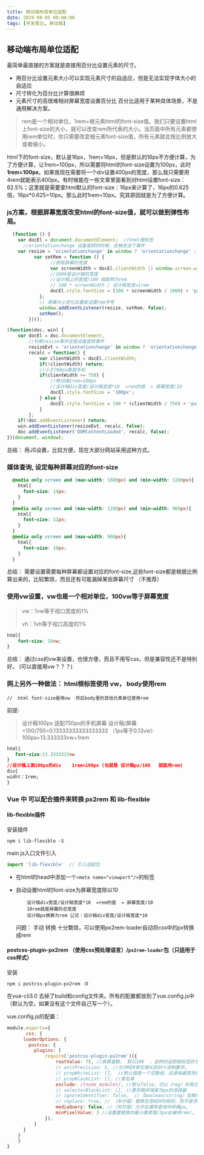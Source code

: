 ```yaml
---
title: 移动端布局单位适配
date: 2019-08-05 00:00:00
tags: [开发笔记, 移动端]
---
```

## 移动端布局单位适配

最简单最直接的方案就是直接用百分比设置元素的尺寸。
- 用百分比设置元素大小可以实现元素尺寸的自适应，但是无法实现字体大小的自适应
- 尺寸转化为百分比计算很麻烦
- 元素尺寸的高很难相对屏幕宽度设置百分比
百分比适用于某种具体场景，不是通用解决方案。


> rem是一个相对单位，1rem=根元素html的font-size值。我们只要设置html上font-size的大小，就可以改变rem所代表的大小。当页面中所有元素都使用rem单位时，你只需要改变根元素font-size值，所有元素就会按比例放大或者缩小。

 html下的font-size，默认是16px，1rem=16px，但是默认的16px不方便计算，为了方便计算，让1rem=100px，所以需要将html的font-size设置为100px，此时**1rem=100px**。如果我现在需要将一个div设置400px的宽度，那么我只需要用4rem就能表示400px。有时候能在一些文章里面看到对html设置font-size：62.5%；这里就是需要拿html默认的font-size：16px来计算了，16px的0.625倍，16px*0.625=10px。那么此时1rem=10px。究其原因就是为了方便计算。

###  js方案，根据屏幕宽度改变html的font-size值，就可以做到弹性布局。

```js
  (function () {
    var docEl = document.documentElement;  //html根标签
      //orientationchange 设备旋转的时候，会触发这个事件
    var resize = 'orientationchange' in window ? 'orientationchange' :'resize';
          var setRem = function () {
                //获取屏幕的宽度
                var screenWidth = docEl.clientWidth || window.screen.width || 375;
                //1000是设计稿的宽度
                //设计稿上的宽度/100 就能转为rem
                // 100 * screenWidth / 设计稿宽度=1rem
                docEl.style.fontSize = (100 * screenWidth / 1000) + 'px';
            };
            // 屏幕大小变化后重新设置rem字号
            window.addEventListener(resize, setRem, false);
            setRem();
        })();
```

 

```js
(function(doc, win) {
	var docEl = doc.documentElement,
        //判断resize事件还是设备旋转事件
		resizeEvt = 'orientationchange' in window ? 'orientationchange' : 'resize',
		recalc = function() {
			var clientWidth = docEl.clientWidth;
			if(!clientWidth) return;
            //小于768px都是手机
			if(clientWidth >= 750) {
                //移动端1rem=100px
                //设计稿div宽度/设计稿宽度*10  =rem的值  = 屏幕宽度/10
				docEl.style.fontSize = '100px';
			} else {
				docEl.style.fontSize = 100 * (clientWidth / 750) + 'px';
			}
		};
	if(!doc.addEventListener) return;
	win.addEventListener(resizeEvt, recalc, false);
	doc.addEventListener('DOMContentLoaded', recalc, false);
})(document, window);
```

 总结： 用JS设置，比较方便，现在大部分网站采用这种方式。

###  媒体查询, 设定每种屏幕对应的font-size

```css
  @media only screen and (max-width: 1600px) and (min-width: 1280px){
    html{
      font-size: 14px;
    }
  }
  @media only screen and (max-width: 1280px) and (min-width: 960px){
    html{
      font-size: 12px;
    }
  }
  @media only screen and (max-width: 960px){
    html{
      font-size: 10px;
    }
  }
```

总结： 需要设置需要每种屏幕都设置对应的font-size,这些font-size都是根据比例算出来的，比较繁琐，而且还有可能漏掉某些屏幕尺寸 （不推荐）

###  使用vw设置，vw也是一个相对单位，100vw等于屏幕宽度

> vw：1vw等于视口宽度的1%
>
> vh：1vh等于视口高度的1%

```CSS
html{
    font-size: 10vw;
}
```

总结： 通过css的vw来设置，也很方便，而且不用写css，但是兼容性还不是特别好。 (可以直接用vw？？？)

### 网上另外一种做法：  html根标签使用 vw，  body使用rem

```
//  html font-size是用vw  然后body里的其他元素单位使用rem
```

前提: 

> 设计稿100px   适配750px的手机屏幕
> 设计稿/屏幕=100/750=0.13333333333333333  （1px等于0.13vw）
>       100px=13.333333vw=1rem

```css
html{
   font-size:13.3333333vw
}
//设计稿上面100px的div    1rem=100px (也就是 设计稿px/100   就能用rem)
div{
widht：1rem;
}
```





###   Vue 中 可以配合插件来转换    px2rem  和  lib-flexible

#### lib-flexible插件

安装插件

```shell
npm i lib-flexible -S
```

main.js入口文件引入

```js
import 'lib-flexible'  // 引入适配包
```

- 在html的head中添加一个`<meta name="viewport"/>`的标签

-  自动设置html的font-size为屏幕宽度除以10
   
      ```
          设计稿div宽度/设计稿宽度*10  =rem的值  = 屏幕宽度/10
          10rem就是屏幕的总宽度 
          设计稿px换算为rem 公式：设计稿div宽度/设计稿宽度*10 
      ```
      
      问题： 手动 转换 十分繁琐，可以使用px2rem-loader自动将css中的px转换成rem



####   postcss-plugin-px2rem （使用css预处理语言）/`px2rem-loader`包（**只适用于css样式**）

安装

```shell
npm i postcss-plugin-px2rem -D
```

在vue-cli3.0 去掉了build和config文件夹。所有的配置都放到了vue.config.js中（默认为空，如果没有这个文件自己写一个）。

vue.config.js的配置：

```js
module.exports={
	   css: {
      loaderOptions: {
        postcss: {
          plugins: [
              require('postcss-plugin-px2rem')({
                  rootValue: 75, //换算基数， 默认100  ，这样的话把根标签的字体规定为1rem为50px,这样就可以从设计稿上量出多少个px直接在代码中写多上px了。
                  // unitPrecision: 5, //允许REM单位增长到的十进制数字。
                  // propWhiteList: [],  //默认值是一个空数组，这意味着禁用白名单并启用所有属性。
                  // propBlackList: [], //黑名单
                  exclude: /(node_module)/, //默认false，可以（reg）利用正则表达式排除某些文件夹的方法，例如/(node_module)\/如果想把前端UI框架内的px也转换成rem，请把此属性设为默认值
                  // selectorBlackList: [], //要忽略并保留为px的选择器
                  // ignoreIdentifier: false,  //（boolean/string）忽略单个属性的方法，启用ignoreidentifier后，replace将自动设置为true。
                  // replace: true, // （布尔值）替换包含REM的规则，而不是添加回退。
                  mediaQuery: false, //（布尔值）允许在媒体查询中转换px。
                  minPixelValue: 3 //设置要替换的最小像素值(3px会被转rem)。 默认 0
              }),
          ]
      }
    }
    }
}
```



